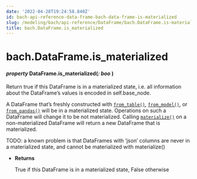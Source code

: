 ```yaml
---
date: '2022-04-28T19:24:58.840Z'
id: bach-api-reference-data-frame-bach-data-frame-is-materialized
slug: /modeling/bach/api-reference/DataFrame/bach.DataFrame.is-materialized/
title: bach.DataFrame.is_materialized
---
```


# bach.DataFrame.is_materialized


#### _property_ DataFrame.is_materialized(_: boo_ )
Return true if this DataFrame is in a materialized state, i.e. all information about the
DataFrame’s values is encoded in self.base_node.

A DataFrame that’s freshly constructed with [`from_table()`](/docs/modeling/bach/api-reference/DataFrame/bach.DataFrame.from-table/#bach.DataFrame.from-table),
[`from_model()`](/docs/modeling/bach/api-reference/DataFrame/bach.DataFrame.from-model/#bach.DataFrame.from-model), or [`from_pandas()`](/docs/modeling/bach/api-reference/DataFrame/bach.DataFrame.from-pandas/#bach.DataFrame.from-pandas) will be in a materialized state. Operations on such
a DataFrame will change it to be not materialized. Calling [`materialize()`](/docs/modeling/bach/api-reference/DataFrame/bach.DataFrame.materialize/#bach.DataFrame.materialize) on a
non-materialized DataFrame will return a new DataFrame that is materialized.

TODO: a known problem is that DataFrames with ‘json’ columns are never in a materialized state, and
cannot be materialized with materialize()



* **Returns**

    True if this DataFrame is in a materialized state, False otherwise


<!-- !! processed by numpydoc !! -->
